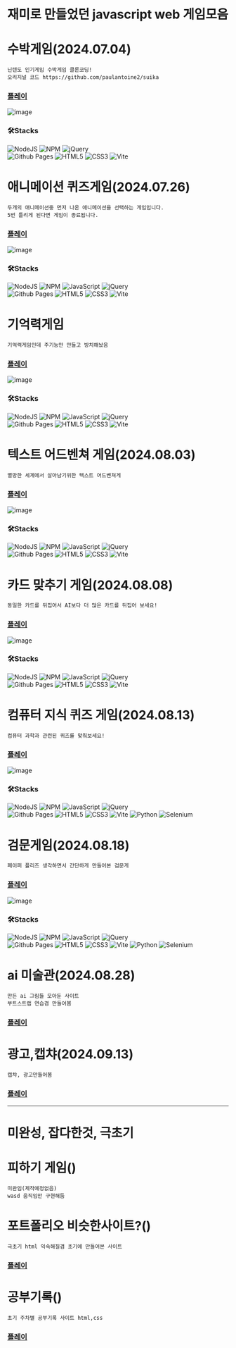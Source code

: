 # 재미로 만들었던 javascript web 게임모음

# 수박게임(2024.07.04)
    닌텐도 인기게임 수박게임 클론코딩!
    오리지널 코드 https://github.com/paulantoine2/suika
### [**플레이**](https://asa9874.github.io/javascript-web-games/fruit-game/)      
![image](https://github.com/user-attachments/assets/961eac78-f78a-4479-a1f7-457c9872d935)

### 🛠️Stacks
![NodeJS](https://img.shields.io/badge/node.js-6DA55F?style=for-the-badge&logo=node.js&logoColor=white)
![NPM](https://img.shields.io/badge/NPM-%23CB3837.svg?style=for-the-badge&logo=npm&logoColor=white)
![jQuery](https://img.shields.io/badge/jquery-%230769AD.svg?style=for-the-badge&logo=jquery&logoColor=white)    
![Github Pages](https://img.shields.io/badge/github%20pages-121013?style=for-the-badge&logo=github&logoColor=white)
![HTML5](https://img.shields.io/badge/html5-%23E34F26.svg?style=for-the-badge&logo=html5&logoColor=white)
![CSS3](https://img.shields.io/badge/css3-%231572B6.svg?style=for-the-badge&logo=css3&logoColor=white)
![Vite](https://img.shields.io/badge/vite-%23646CFF.svg?style=for-the-badge&logo=vite&logoColor=white)



# 애니메이션 퀴즈게임(2024.07.26)
    두개의 애니메이션중 먼저 나온 애니메이션을 선택하는 게임입니다.
    5번 틀리게 된다면 게임이 종료됩니다.
### [**플레이**](https://asa9874.github.io/javascript-web-games/English_Voca_game/)   
![image](https://github.com/user-attachments/assets/84ec8e05-5da9-4a79-bcef-715fe5203f38)

### 🛠️Stacks
![NodeJS](https://img.shields.io/badge/node.js-6DA55F?style=for-the-badge&logo=node.js&logoColor=white)
![NPM](https://img.shields.io/badge/NPM-%23CB3837.svg?style=for-the-badge&logo=npm&logoColor=white)
![JavaScript](https://img.shields.io/badge/javascript-%23323330.svg?style=for-the-badge&logo=javascript&logoColor=%23F7DF1E)
![jQuery](https://img.shields.io/badge/jquery-%230769AD.svg?style=for-the-badge&logo=jquery&logoColor=white)    
![Github Pages](https://img.shields.io/badge/github%20pages-121013?style=for-the-badge&logo=github&logoColor=white)
![HTML5](https://img.shields.io/badge/html5-%23E34F26.svg?style=for-the-badge&logo=html5&logoColor=white)
![CSS3](https://img.shields.io/badge/css3-%231572B6.svg?style=for-the-badge&logo=css3&logoColor=white)
![Vite](https://img.shields.io/badge/vite-%23646CFF.svg?style=for-the-badge&logo=vite&logoColor=white)






# 기억력게임
    기억력게임인데 주기능만 만들고 방치해놨음
### [**플레이**](https://asa9874.github.io/javascript-web-games/Rhythm-Game/) 
![image](https://github.com/user-attachments/assets/965e19eb-0262-4173-b0b3-e356abd43882)

### 🛠️Stacks
![NodeJS](https://img.shields.io/badge/node.js-6DA55F?style=for-the-badge&logo=node.js&logoColor=white)
![NPM](https://img.shields.io/badge/NPM-%23CB3837.svg?style=for-the-badge&logo=npm&logoColor=white)
![JavaScript](https://img.shields.io/badge/javascript-%23323330.svg?style=for-the-badge&logo=javascript&logoColor=%23F7DF1E)
![jQuery](https://img.shields.io/badge/jquery-%230769AD.svg?style=for-the-badge&logo=jquery&logoColor=white)    
![Github Pages](https://img.shields.io/badge/github%20pages-121013?style=for-the-badge&logo=github&logoColor=white)
![HTML5](https://img.shields.io/badge/html5-%23E34F26.svg?style=for-the-badge&logo=html5&logoColor=white)
![CSS3](https://img.shields.io/badge/css3-%231572B6.svg?style=for-the-badge&logo=css3&logoColor=white)
![Vite](https://img.shields.io/badge/vite-%23646CFF.svg?style=for-the-badge&logo=vite&logoColor=white)





# 텍스트 어드벤쳐 게임(2024.08.03)
    멸망한 세계에서 살아남기위한 텍스트 어드벤쳐게
### [**플레이**](https://asa9874.github.io/javascript-web-games/Text-Adventure-Game/)       
![image](https://github.com/user-attachments/assets/5df55907-f468-4aa2-9642-dab8af3f4919)

### 🛠️Stacks
![NodeJS](https://img.shields.io/badge/node.js-6DA55F?style=for-the-badge&logo=node.js&logoColor=white)
![NPM](https://img.shields.io/badge/NPM-%23CB3837.svg?style=for-the-badge&logo=npm&logoColor=white)
![JavaScript](https://img.shields.io/badge/javascript-%23323330.svg?style=for-the-badge&logo=javascript&logoColor=%23F7DF1E)
![jQuery](https://img.shields.io/badge/jquery-%230769AD.svg?style=for-the-badge&logo=jquery&logoColor=white)    
![Github Pages](https://img.shields.io/badge/github%20pages-121013?style=for-the-badge&logo=github&logoColor=white)
![HTML5](https://img.shields.io/badge/html5-%23E34F26.svg?style=for-the-badge&logo=html5&logoColor=white)
![CSS3](https://img.shields.io/badge/css3-%231572B6.svg?style=for-the-badge&logo=css3&logoColor=white)
![Vite](https://img.shields.io/badge/vite-%23646CFF.svg?style=for-the-badge&logo=vite&logoColor=white)





# 카드 맞추기 게임(2024.08.08)
    동일한 카드를 뒤집어서 AI보다 더 많은 카드를 뒤집어 보세요!
### [**플레이**](https://asa9874.github.io/javascript-web-games/Memory-Flip-Game/)       
![image](https://github.com/user-attachments/assets/0ab9576f-48bb-4acc-aa24-5d0e5c3d0ac2)

### 🛠️Stacks
![NodeJS](https://img.shields.io/badge/node.js-6DA55F?style=for-the-badge&logo=node.js&logoColor=white)
![NPM](https://img.shields.io/badge/NPM-%23CB3837.svg?style=for-the-badge&logo=npm&logoColor=white)
![JavaScript](https://img.shields.io/badge/javascript-%23323330.svg?style=for-the-badge&logo=javascript&logoColor=%23F7DF1E)
![jQuery](https://img.shields.io/badge/jquery-%230769AD.svg?style=for-the-badge&logo=jquery&logoColor=white)    
![Github Pages](https://img.shields.io/badge/github%20pages-121013?style=for-the-badge&logo=github&logoColor=white)
![HTML5](https://img.shields.io/badge/html5-%23E34F26.svg?style=for-the-badge&logo=html5&logoColor=white)
![CSS3](https://img.shields.io/badge/css3-%231572B6.svg?style=for-the-badge&logo=css3&logoColor=white)
![Vite](https://img.shields.io/badge/vite-%23646CFF.svg?style=for-the-badge&logo=vite&logoColor=white)



# 컴퓨터 지식 퀴즈 게임(2024.08.13)
    컴퓨터 과학과 관련된 퀴즈를 맞춰보세요!
### [**플레이**](https://asa9874.github.io/javascript-web-games/Quiz-Game/)       
![image](https://github.com/user-attachments/assets/faa370ff-4d28-41cb-b040-ffea2f44193c)

### 🛠️Stacks
![NodeJS](https://img.shields.io/badge/node.js-6DA55F?style=for-the-badge&logo=node.js&logoColor=white)
![NPM](https://img.shields.io/badge/NPM-%23CB3837.svg?style=for-the-badge&logo=npm&logoColor=white)
![JavaScript](https://img.shields.io/badge/javascript-%23323330.svg?style=for-the-badge&logo=javascript&logoColor=%23F7DF1E)
![jQuery](https://img.shields.io/badge/jquery-%230769AD.svg?style=for-the-badge&logo=jquery&logoColor=white)    
![Github Pages](https://img.shields.io/badge/github%20pages-121013?style=for-the-badge&logo=github&logoColor=white)
![HTML5](https://img.shields.io/badge/html5-%23E34F26.svg?style=for-the-badge&logo=html5&logoColor=white)
![CSS3](https://img.shields.io/badge/css3-%231572B6.svg?style=for-the-badge&logo=css3&logoColor=white)
![Vite](https://img.shields.io/badge/vite-%23646CFF.svg?style=for-the-badge&logo=vite&logoColor=white)
![Python](https://img.shields.io/badge/python-3670A0?style=for-the-badge&logo=python&logoColor=ffdd54)
![Selenium](https://img.shields.io/badge/-selenium-%43B02A?style=for-the-badge&logo=selenium&logoColor=white)



# 검문게임(2024.08.18)
    페이퍼 플리즈 생각하면서 간단하게 만들어본 검문게
### [**플레이**](https://asa9874.github.io/javascript-web-games/inspection-game/)       
![image](https://github.com/user-attachments/assets/e48f0a1b-ff07-4bf1-b826-bcc8b307cd6f)

### 🛠️Stacks
![NodeJS](https://img.shields.io/badge/node.js-6DA55F?style=for-the-badge&logo=node.js&logoColor=white)
![NPM](https://img.shields.io/badge/NPM-%23CB3837.svg?style=for-the-badge&logo=npm&logoColor=white)
![JavaScript](https://img.shields.io/badge/javascript-%23323330.svg?style=for-the-badge&logo=javascript&logoColor=%23F7DF1E)
![jQuery](https://img.shields.io/badge/jquery-%230769AD.svg?style=for-the-badge&logo=jquery&logoColor=white)    
![Github Pages](https://img.shields.io/badge/github%20pages-121013?style=for-the-badge&logo=github&logoColor=white)
![HTML5](https://img.shields.io/badge/html5-%23E34F26.svg?style=for-the-badge&logo=html5&logoColor=white)
![CSS3](https://img.shields.io/badge/css3-%231572B6.svg?style=for-the-badge&logo=css3&logoColor=white)
![Vite](https://img.shields.io/badge/vite-%23646CFF.svg?style=for-the-badge&logo=vite&logoColor=white)
![Python](https://img.shields.io/badge/python-3670A0?style=for-the-badge&logo=python&logoColor=ffdd54)
![Selenium](https://img.shields.io/badge/-selenium-%43B02A?style=for-the-badge&logo=selenium&logoColor=white)


# ai 미술관(2024.08.28)
    만든 ai 그림들 모아둔 사이트
    부트스트랩 연습겸 만들어봄 
### [**플레이**](https://asa9874.github.io/javascript-web-games/AiArtMuseum/)   

# 광고,캡챠(2024.09.13)
    캡챠, 광고만들어봄 
### [**플레이**](https://asa9874.github.io/javascript-web-games/advertise/)       

    



----------

# 미완성, 잡다한것, 극초기

# 피하기 게임()
    미완임(제작예정없음)
    wasd 움직임만 구현해둠


# 포트폴리오 비슷한사이트?()
    극초기 html 익숙해질겸 초기에 만들어본 사이트
### [**플레이**](https://asa9874.github.io/javascript-web-games/Park)  


# 공부기록()
    초기 주차별 공부기록 사이트 html,css
### [**플레이**](https://asa9874.github.io/javascript-web-games/Study_record)  
